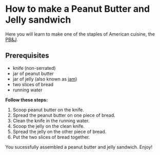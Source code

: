 # How to make a Peanut Butter and Jelly sandwich

Here you will learn to make one of the staples of American cuisine, the [PB&J](https://www.nationalpeanutboard.org/news/who-invented-the-peanut-butter-and-jelly-sandwich.htm). 

## Prerequisites

- knife (non-serrated)
- jar of peanut butter
- jar of jelly (also known as [jam](https://www.britannica.com/story/whats-the-difference-between-jam-jelly-and-preserves))
- two slices of bread
- running water

**Follow these steps:**

1. Scoop peanut butter on the knife. 
2. Spread the peanut butter on one piece of bread.
3. Clean the knife in the running water.
4. Scoop the jelly on the clean knife.
5. Spread the jelly on the other piece of bread.
6. Put the two slices of bread together.

You sucessfully assembled a peanut butter and jelly sandwich. Enjoy!

